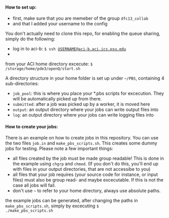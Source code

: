 #### How to set up:

* first, make sure that you are memeber of the group <code>dfc13_collab</code>
* and that I added your username to the config

You don't actually need to clone this repo, for enabling the queue sharing, simply do the following:

* log in to aci-b:
<code>$ ssh USERNAME@aci-b.aci.ics.psu.edu</code>
* 
from your ACI home directory excecute:
<code>$ /storage/home/pde3/openQ/start.sh</code>

A directory structure in your home folder is set up under <code>~/PBS</code>, containing 4 sub-directories:

* <code>job_pool</code>: this is where you place your *.pbs scripts for excecution. They will be automatically picked up from there.
* <code>submitted</code>: after a job was picked up by a worker, it is moved here
* <code>output</code>: an output directory where your jobs can write output files into
* <code>log</code>: an output directory where your jobs can write logging files into

#### How to create your jobs:

There is an example on how to create jobs in this repository. You can use the two files <code>job.in</code> and <code>make_pbs_scripts.sh</code>. This creates some dummy jobs for testing. Please note a few important things:
* all files created by the job must be made group readable! This is done in the example using <code>chgrp</code> and <code>chmod</code>. (If you don't do this, you'll end up with files in your output directories, that are not accessibe to you)
* all files that your job requires (your source code for instance, or input files) must also be group read- and maybe excecutable. If this is not the case all jobs will fail.
* don't use <code>~</code> to refer to your home directory, always use absolute paths.

the example jobs can be generated, after changing the paths in <code>make_pbs_scripts.sh</code>, simply by excecuting <code>$ ./make_pbs_scripts.sh</code>

